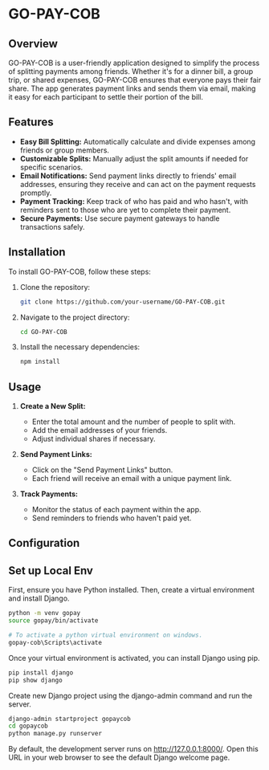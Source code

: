 # GO-PAY-COB

## Overview
GO-PAY-COB is a user-friendly application designed to simplify the process of splitting payments among friends. Whether it's for a dinner bill, a group trip, or shared expenses, GO-PAY-COB ensures that everyone pays their fair share. The app generates payment links and sends them via email, making it easy for each participant to settle their portion of the bill.

## Features
- **Easy Bill Splitting:** Automatically calculate and divide expenses among friends or group members.
- **Customizable Splits:** Manually adjust the split amounts if needed for specific scenarios.
- **Email Notifications:** Send payment links directly to friends' email addresses, ensuring they receive and can act on the payment requests promptly.
- **Payment Tracking:** Keep track of who has paid and who hasn't, with reminders sent to those who are yet to complete their payment.
- **Secure Payments:** Use secure payment gateways to handle transactions safely.

## Installation
To install GO-PAY-COB, follow these steps:

1. Clone the repository:
    ```sh
    git clone https://github.com/your-username/GO-PAY-COB.git
    ```
2. Navigate to the project directory:
    ```sh
    cd GO-PAY-COB
    ```
3. Install the necessary dependencies:
    ```sh
    npm install
    ```

## Usage
1. **Create a New Split:**
   - Enter the total amount and the number of people to split with.
   - Add the email addresses of your friends.
   - Adjust individual shares if necessary.

2. **Send Payment Links:**
   - Click on the "Send Payment Links" button.
   - Each friend will receive an email with a unique payment link.

3. **Track Payments:**
   - Monitor the status of each payment within the app.
   - Send reminders to friends who haven't paid yet.

## Configuration



## Set up Local Env

First, ensure you have Python installed. Then, create a virtual environment and install Django.

```sh
python -m venv gopay
source gopay/bin/activate

# To activate a python virtual environment on windows.
gopay-cob\Scripts\activate

```

Once your virtual environment is activated, you can install Django using pip.

```sh
pip install django
pip show django

```

Create new Django project using the django-admin command and run the server.

```sh
django-admin startproject gopaycob
cd gopaycob
python manage.py runserver
```


By default, the development server runs on http://127.0.0.1:8000/. Open this URL in your web browser to see the default Django welcome page.

